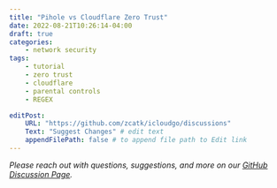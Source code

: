 ```yaml
---
title: "Pihole vs Cloudflare Zero Trust"
date: 2022-08-21T10:26:14-04:00
draft: true
categories: 
    - network security
tags:
    - tutorial
    - zero trust
    - cloudflare
    - parental controls
    - REGEX

editPost:
    URL: "https://github.com/zcatk/icloudgo/discussions"
    Text: "Suggest Changes" # edit text
    appendFilePath: false # to append file path to Edit link
---
```




_Please reach out with questions, suggestions, and more on our [GitHub Discussion Page](https://github.com/zcatk/icloudgo/discussions)._ 